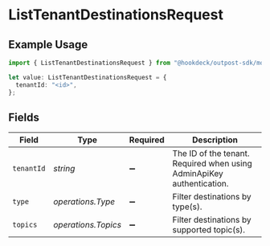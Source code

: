 # ListTenantDestinationsRequest

## Example Usage

```typescript
import { ListTenantDestinationsRequest } from "@hookdeck/outpost-sdk/models/operations";

let value: ListTenantDestinationsRequest = {
  tenantId: "<id>",
};
```

## Fields

| Field                                                                 | Type                                                                  | Required                                                              | Description                                                           |
| --------------------------------------------------------------------- | --------------------------------------------------------------------- | --------------------------------------------------------------------- | --------------------------------------------------------------------- |
| `tenantId`                                                            | *string*                                                              | :heavy_minus_sign:                                                    | The ID of the tenant. Required when using AdminApiKey authentication. |
| `type`                                                                | *operations.Type*                                                     | :heavy_minus_sign:                                                    | Filter destinations by type(s).                                       |
| `topics`                                                              | *operations.Topics*                                                   | :heavy_minus_sign:                                                    | Filter destinations by supported topic(s).                            |